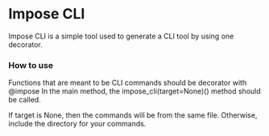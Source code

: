 # Impose CLI

Impose CLI is a simple tool used to generate a CLI tool by using one decorator.

### How to use
Functions that are meant to be CLI commands should be decorator with @impose
In the main method, the impose_cli(target=None)() method should be called.

If target is None, then the commands will be from the same file. Otherwise, include the directory for your commands.